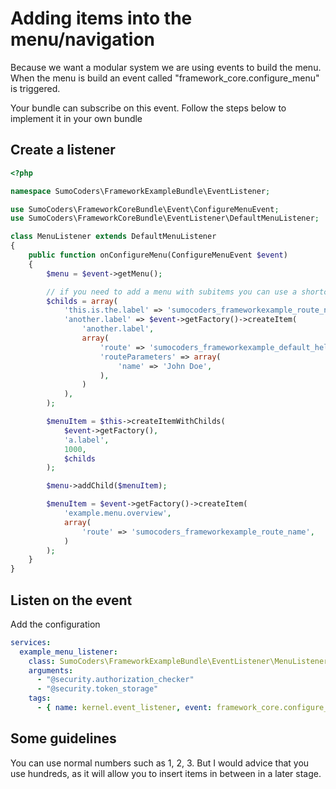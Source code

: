 # Adding items into the menu/navigation

Because we want a modular system we are using events to build the menu. When
the menu is build an event called "framework_core.configure_menu" is triggered.

Your bundle can subscribe on this event. Follow the steps below to implement it
in your own bundle

## Create a listener

```php
<?php

namespace SumoCoders\FrameworkExampleBundle\EventListener;

use SumoCoders\FrameworkCoreBundle\Event\ConfigureMenuEvent;
use SumoCoders\FrameworkCoreBundle\EventListener\DefaultMenuListener;

class MenuListener extends DefaultMenuListener
{
    public function onConfigureMenu(ConfigureMenuEvent $event)
    {
        $menu = $event->getMenu();

        // if you need to add a menu with subitems you can use a shortcut like this
        $childs = array(
            'this.is.the.label' => 'sumocoders_frameworkexample_route_name',
            'another.label' => $event->getFactory()->createItem(
                'another.label',
                array(
                    'route' => 'sumocoders_frameworkexample_default_hello',
                    'routeParameters' => array(
                        'name' => 'John Doe',
                    ),
                )
            ),
        );

        $menuItem = $this->createItemWithChilds(
            $event->getFactory(),
            'a.label',
            1000,
            $childs
        );

        $menu->addChild($menuItem);

        $menuItem = $event->getFactory()->createItem(
            'example.menu.overview',
            array(
                'route' => 'sumocoders_frameworkexample_route_name',
            )
        );
    }
}
```

## Listen on the event

Add the configuration

```yml
services:
  example_menu_listener:
    class: SumoCoders\FrameworkExampleBundle\EventListener\MenuListener
    arguments:
      - "@security.authorization_checker"
      - "@security.token_storage"
    tags:
      - { name: kernel.event_listener, event: framework_core.configure_menu, method: onConfigureMenu }
```

## Some guidelines

You can use normal numbers such as 1, 2, 3. But I would advice that you use
hundreds, as it will allow you to insert items in between in a later stage.
